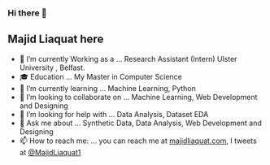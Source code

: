 ### Hi there 👋
## Majid Liaquat here

<!--
**majidliaquat/majidliaquat** is a ✨ _special_ ✨ repository because its `README.md` (this file) appears on your GitHub profile.

Here are some ideas to get you started: 
-->

- 🔭 I’m currently Working as a  ...  Research Assistant (Intern) Ulster University , Belfast.
- :mortar_board: Education ... My Master in Computer Science
- 🌱 I’m currently learning ... Machine Learning, Python
- 👯 I’m looking to collaborate on ... Machine Learning, Web Development and Designing
- 🤔 I’m looking for help with ... Data Analysis, Dataset EDA
- 💬 Ask me about ... Synthetic Data, Data Analysis, Web Development and Designing
- 📫 How to reach me: ... you can reach me at [majidliaquat.com](majidliaquat.com), I tweets at [@MajidLiaquat1](twitter.com/Majidliaquat1)
